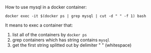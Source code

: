 How to use mysql in a docker container:

```
docker exec -it $(docker ps | grep mysql | cut -d " " -f 1) bash
```

It means to exec a container that:

1. list all of the containers by `docker ps`
2. grep containers which has string contains `mysql`
3. get the first string splitted out by delimiter " " (whitespace)

